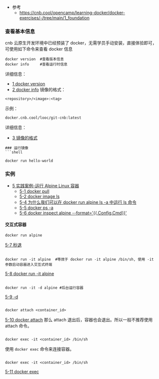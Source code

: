 - 参考
	- https://cnb.cool/opencamp/learning-docker/docker-exercises/-/tree/main/1_foundation
### 查看基本信息
cnb 云原生开发环境中已经预装了 docker，无需学员手动安装，直接体验即可，可使用如下命令来查看 docker 信息
```shell
docker version  #查看版本信息
docker info     #查看运行时信息
```
详细信息：
- [1 docker version](../ChatGpt/1%20docker%20version.md)
- [2 docker info](../ChatGpt/2%20docker%20info.md)
镜像的格式：
```text
<repository>/<image>:<tag>
```
示例：
```text
docker.cnb.cool/looc/git-cnb:latest
```
详细信息：
- [3 镜像的格式](../ChatGpt/3%20镜像的格式.md)
```
### 运行镜像
```shell

docker run hello-world

```
### 实例
- [5 实践案例-运行 Alpine Linux 容器](../ChatGpt/5%20实践案例-运行%20Alpine%20Linux%20容器.md)
	- [5-1 docker pull](../ChatGpt/5-1%20docker%20pull.md)
	- [5-2 docker image ls](../ChatGpt/5-2%20docker%20image%20ls.md)
	- [5-4 为什么我们可以在 docker run alpine ls -a 中运行 ls 命令](../ChatGpt/5-4%20为什么我们可以在%20docker%20run%20alpine%20ls%20-a%20中运行%20ls%20命令.md)
	- [5-5 docker ps -a](../ChatGpt/5-5%20docker%20ps%20-a.md) 
	- [5-6 docker inspect alpine --format='{{.Config.Cmd}}'](../ChatGpt/5-6%20docker%20inspect%20alpine%20--format='{{.Config.Cmd}}'.md)

#### 交互式容器
```
docker run alpine
```
[5-7 秒退](../ChatGpt/5-7%20秒退.md)

``` shell

docker run -it alpine  #等效于 docker run -it alpine /bin/sh, 使用 -it 参数启动容器进入交互式终端

```
[5-8 docker run -it alpine](../ChatGpt/5-8%20docker%20run%20-it%20alpine.md)
``` shell

docker run -it -d alpine #后台运行容器

```

[5-9 -d](../ChatGpt/5-9%20-d.md)
``` shell

docker attach <container_id>

```
[5-10 docker attach](../ChatGpt/5-10%20docker%20attach.md)
那么 attach 退出后，容器也会退出。所以一般不推荐使用 attach 命令。
``` shell

docker exec -it <container_id> /bin/sh

```
使用 `docker exec` 命令来连接容器。
``` shell

docker exec -it <container_id> /bin/sh

```
[5-11 docker exec](../ChatGpt/5-11%20docker%20exec.md)